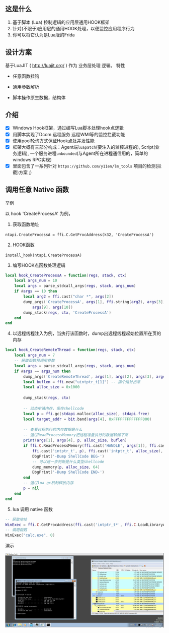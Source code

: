 ## 这是什么
1. 基于脚本 (Lua) 控制逻辑的应用层通用HOOK框架
2. 针对(不限于)应用层的通用HOOK处理，以便监控应用程序行为
3. 你可以将它认为是Lua版的Frida

## 设计方案

基于LuaJIT ( http://luajit.org/ ) 作为 业务层处理 逻辑。
特性

* 任意函数挂钩

* 通用参数解析

* 脚本操作原生数据，结构体


## 介绍
- [x] Windows Hook框架，通过编写Lua脚本处理hook点逻辑 
- [x] 用脚本实现了Dcom 远程服务 远程WMI等的监控拦截功能
- [x] 使用pool轮询方式保证Hook点处并发性能
- [x] 框架大概有三部分构成：Agent端`luapatch`(要注入的监控进程的), Script(业务逻辑), 一个服务进程`unbounded`(与Agent所在进程通信用的，简单的windows RPC实现) 
- [x] 里面包含了一系列针对 `https://github.com/y11en/lm_tools` 项目的检测(拦截)方案 ;)

## 调用任意 Native 函数

举例

以 hook 'CreateProcessA' 为例，

1. 获取函数地址

`ntapi.CreateProcessA = ffi.C.GetProcAddress(k32, 'CreateProcessA')`

2. HOOK函数

`install_hook(ntapi.CreateProcessA)`

3. 编写HOOK点函数处理逻辑

```lua
local hook_CreateProcessA = function(regs, stack, ctx)
    local args_num = 10
    local args = parse_stdcall_args(regs, stack, args_num)
    if #args == 10 then
        local arg2 = ffi.cast("char *", args[2])
        dump_args('CreateProcessA', args[1], ffi.string(arg2), args[3], args[4], args[5], args[6], args[7], args[8],
            args[9], args[10])
        dump_stack(regs, ctx, 'CreateProcessA')
    end
end
```

4. 以远程线程注入为例，当执行该函数时，dump出远程线程起始位置所在页的内存

```lua
local hook_CreateRemoteThread = function(regs, stack, ctx)
    local args_num = 7
    -- 获取函数预调用参数
    local args = parse_stdcall_args(regs, stack, args_num)
    if #args == args_num then
        dump_args('CreateRemoteThread', args[1], args[2], args[3], args[4], args[5], args[6], args[7])
        local buflen = ffi.new("uintptr_t[1]") -- 搞个指针出来
        local alloc_size = 0x1000

        dump_stack(regs, ctx)

        -- 动态申请内存，保存shellcode
        local p = ffi.gc(stdapi.malloc(alloc_size), stdapi.free)
        local target_addr = bit.band(args[4], 0xFFFFFFFFFFFFF000)

        -- 查看远程执行的内存数据是什么
        -- 通过ReadProcessMemory把远程准备执行的数据转储下来
        print(args[1], args[4], p, alloc_size, buflen)
        if ffi.C.ReadProcessMemory(ffi.cast('HANDLE', args[1]), ffi.cast('intptr_t', target_addr),
            ffi.cast('intptr_t', p), ffi.cast('intptr_t', alloc_size), buflen) then
            DbgPrint('-Dump ShellCode BEG-')
            -- 可以进一步判断是什么类型shellcode
            dump_memory(p, alloc_size, 64)
            DbgPrint('-Dump ShellCode END-')
        end
        -- 通过lua gc机制释放内存
        p = nil
    end
end

```

5. lua 调用 native 函数

```lua
-- 获取地址
WinExec = ffi.C.GetProcAddress(ffi.cast('intptr_t*', ffi.C.LoadLibraryA('kernel32.dll')), 'WinExec')
-- 调用函数
WinExec("calc.exe", 0)

```

演示

<img src="./asserts/demo.GIF" alt="show" />
